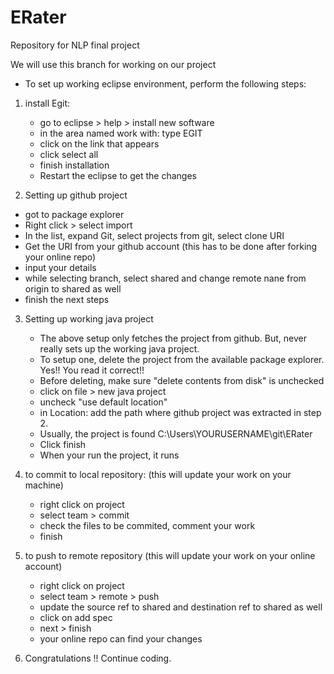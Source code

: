 # ERater
Repository for NLP final project

We will use this branch for working on our project

- To set up working eclipse environment, perform the following steps:

1) install Egit:
   - go to eclipse > help > install new software 
   - in the area named work with: type EGIT
   - click on the link that appears
   - click select all
   - finish installation
   - Restart the eclipse to get the changes
   
 2) Setting up github project
   - got to package explorer
   - Right click > select import 
   - In the list, expand Git, select projects from git, select clone URI
   - Get the URI from your github account (this has to be done after forking your online repo)
   - input your details
   - while selecting branch, select shared and change remote nane from origin to shared as well
   - finish the next steps
   
3) Setting up working java project
   - The above setup only fetches the project from github. But, never really sets up the working java project. 
   - To setup one, delete the project from the available package explorer. Yes!! You read it correct!! 
   - Before deleting, make sure "delete contents from disk" is unchecked
   - click on file > new java project 
   - uncheck "use default location"
   - in Location: add the path where github project was extracted in step 2.
   - Usually, the project is found C:\Users\YOURUSERNAME\git\ERater
   - Click finish
   - When your run the project, it runs


4) to commit to local repository: (this will update your work on your machine)
   - right click on project 
   - select team > commit
   - check the files to be commited, comment your work
   - finish
   
5) to push to remote repository (this will update your work on your online account)
   - right click on project
   - select team > remote > push
   - update the source ref to shared and destination ref to shared as well
   - click on add spec
   - next > finish
   - your online repo can find your changes
   
6) Congratulations !! Continue coding.
 